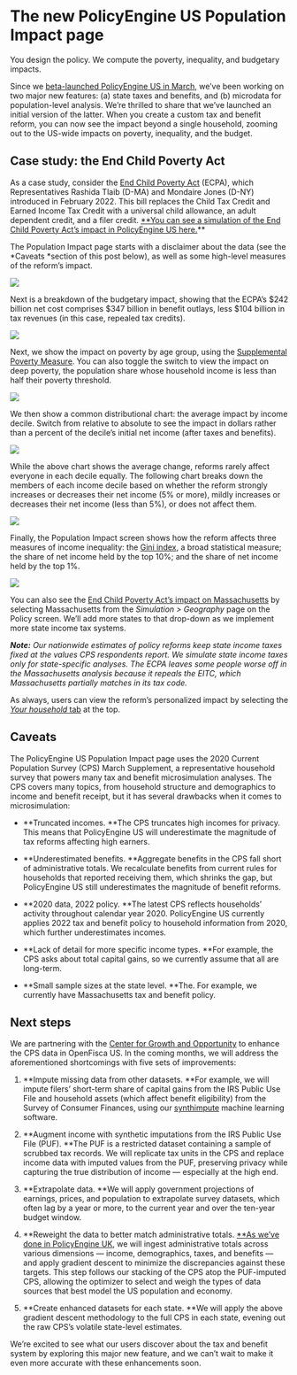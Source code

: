 
# The new PolicyEngine US Population Impact page

You design the policy. We compute the poverty, inequality, and budgetary impacts.

Since we [beta-launched PolicyEngine US in March](https://blog.policyengine.org/policyengine-comes-stateside-cef88b122e48), we’ve been working on two major new features: (a) state taxes and benefits, and (b) microdata for population-level analysis. We’re thrilled to share that we’ve launched an initial version of the latter. When you create a custom tax and benefit reform, you can now see the impact beyond a single household, zooming out to the US-wide impacts on poverty, inequality, and the budget.

## Case study: the End Child Poverty Act

As a case study, consider the [End Child Poverty Act](https://www.congress.gov/bill/117th-congress/house-bill/6598?s=1&r=4) (ECPA), which Representatives Rashida Tlaib (D-MA) and Mondaire Jones (D-NY) introduced in February 2022. This bill replaces the Child Tax Credit and Earned Income Tax Credit with a universal child allowance, an adult dependent credit, and a filer credit. [**You can see a simulation of the End Child Poverty Act’s impact in PolicyEngine US here.](https://policyengine.org/us/population-impact?abolish_eitc=1&end_child_poverty_act_adult_dependent_credit_amount=600&end_child_poverty_act_filer_credit_amount_HEAD_OF_HOUSEHOLD=600&end_child_poverty_act_filer_credit_amount_JOINT=1200&end_child_poverty_act_filer_credit_amount_SEPARATE=600&end_child_poverty_act_filer_credit_amount_SINGLE=600&end_child_poverty_act_filer_credit_amount_WIDOW=600&end_child_poverty_act_filer_credit_phase_out_start_HEAD_OF_HOUSEHOLD=20000&end_child_poverty_act_filer_credit_phase_out_start_JOINT=40000&end_child_poverty_act_filer_credit_phase_out_start_SEPARATE=20000&end_child_poverty_act_filer_credit_phase_out_start_SINGLE=20000&end_child_poverty_act_filer_credit_phase_out_start_WIDOW=20000&end_child_poverty_act_filer_credit_phase_out_rate=5&young_child_bi=4716&older_child_bi_age=19&abolish_non_refundable_ctc=1&abolish_refundable_ctc=1&young_adult_bi_age=20)**

The Population Impact page starts with a disclaimer about the data (see the *Caveats *section of this post below), as well as some high-level measures of the reform’s impact.

![](https://cdn-images-1.medium.com/max/3200/0*FjhnllD4qmxZ7VU5)

Next is a breakdown of the budgetary impact, showing that the ECPA’s $242 billion net cost comprises $347 billion in benefit outlays, less $104 billion in tax revenues (in this case, repealed tax credits).

![](https://cdn-images-1.medium.com/max/3200/0*_X7ok61wCzUpisU9)

Next, we show the impact on poverty by age group, using the [Supplemental Poverty Measure](https://www.census.gov/topics/income-poverty/supplemental-poverty-measure.html). You can also toggle the switch to view the impact on deep poverty, the population share whose household income is less than half their poverty threshold.

![](https://cdn-images-1.medium.com/max/3200/0*U1_M0nGig_uxktg7)

We then show a common distributional chart: the average impact by income decile. Switch from relative to absolute to see the impact in dollars rather than a percent of the decile’s initial net income (after taxes and benefits).

![](https://cdn-images-1.medium.com/max/3200/0*gCvfQcPo2JBtnOe1)

While the above chart shows the average change, reforms rarely affect everyone in each decile equally. The following chart breaks down the members of each income decile based on whether the reform strongly increases or decreases their net income (5% or more), mildly increases or decreases their net income (less than 5%), or does not affect them.

![](https://cdn-images-1.medium.com/max/3200/0*m-KnmZb9JsxYuCt5)

Finally, the Population Impact screen shows how the reform affects three measures of income inequality: the [Gini index](https://en.wikipedia.org/wiki/Gini_coefficient), a broad statistical measure; the share of net income held by the top 10%; and the share of net income held by the top 1%.

![](https://cdn-images-1.medium.com/max/3200/0*GkAw2gWXxfWf2T3R)

You can also see the [End Child Poverty Act’s impact on Massachusetts](https://policyengine.org/us/population-impact?abolish_eitc=1&end_child_poverty_act_adult_dependent_credit_amount=600&end_child_poverty_act_filer_credit_amount_HEAD_OF_HOUSEHOLD=600&end_child_poverty_act_filer_credit_amount_JOINT=1200&end_child_poverty_act_filer_credit_amount_SEPARATE=600&end_child_poverty_act_filer_credit_amount_SINGLE=600&end_child_poverty_act_filer_credit_amount_WIDOW=600&end_child_poverty_act_filer_credit_phase_out_start_HEAD_OF_HOUSEHOLD=20000&end_child_poverty_act_filer_credit_phase_out_start_JOINT=40000&end_child_poverty_act_filer_credit_phase_out_start_SEPARATE=20000&end_child_poverty_act_filer_credit_phase_out_start_SINGLE=20000&end_child_poverty_act_filer_credit_phase_out_start_WIDOW=20000&end_child_poverty_act_filer_credit_phase_out_rate=5&young_child_bi=4716&older_child_bi_age=19&abolish_non_refundable_ctc=1&abolish_refundable_ctc=1&young_adult_bi_age=20&baseline_state_specific=MA) by selecting Massachusetts from the *Simulation > Geography* page on the Policy screen. We’ll add more states to that drop-down as we implement more state income tax systems.

***Note:** Our nationwide estimates of policy reforms keep state income taxes fixed at the values CPS respondents report. We simulate state income taxes only for state-specific analyses. The ECPA leaves some people worse off in the Massachusetts analysis because it repeals the EITC, which Massachusetts partially matches in its tax code.*

As always, users can view the reform’s personalized impact by selecting the [*Your household* tab](https://policyengine.org/us/household?abolish_eitc=1&end_child_poverty_act_adult_dependent_credit_amount=600&end_child_poverty_act_filer_credit_amount_HEAD_OF_HOUSEHOLD=600&end_child_poverty_act_filer_credit_amount_JOINT=1200&end_child_poverty_act_filer_credit_amount_SEPARATE=600&end_child_poverty_act_filer_credit_amount_SINGLE=600&end_child_poverty_act_filer_credit_amount_WIDOW=600&end_child_poverty_act_filer_credit_phase_out_start_HEAD_OF_HOUSEHOLD=20000&end_child_poverty_act_filer_credit_phase_out_start_JOINT=40000&end_child_poverty_act_filer_credit_phase_out_start_SEPARATE=20000&end_child_poverty_act_filer_credit_phase_out_start_SINGLE=20000&end_child_poverty_act_filer_credit_phase_out_start_WIDOW=20000&end_child_poverty_act_filer_credit_phase_out_rate=5&young_child_bi=4716&older_child_bi_age=19&abolish_non_refundable_ctc=1&abolish_refundable_ctc=1&young_adult_bi_age=20) at the top.

## Caveats

The PolicyEngine US Population Impact page uses the 2020 Current Population Survey (CPS) March Supplement, a representative household survey that powers many tax and benefit microsimulation analyses. The CPS covers many topics, from household structure and demographics to income and benefit receipt, but it has several drawbacks when it comes to microsimulation:

* **Truncated incomes. **The CPS truncates high incomes for privacy. This means that PolicyEngine US will underestimate the magnitude of tax reforms affecting high earners.

* **Underestimated benefits. **Aggregate benefits in the CPS fall short of administrative totals. We recalculate benefits from current rules for households that reported receiving them, which shrinks the gap, but PolicyEngine US still underestimates the magnitude of benefit reforms.

* **2020 data, 2022 policy. **The latest CPS reflects households’ activity throughout calendar year 2020. PolicyEngine US currently applies 2022 tax and benefit policy to household information from 2020, which further underestimates incomes.

* **Lack of detail for more specific income types. **For example, the CPS asks about total capital gains, so we currently assume that all are long-term.

* **Small sample sizes at the state level. **The. For example, we currently have Massachusetts tax and benefit policy.

## Next steps

We are partnering with the [Center for Growth and Opportunity](http://thecgo.org) to enhance the CPS data in OpenFisca US. In the coming months, we will address the aforementioned shortcomings with five sets of improvements:

1. **Impute missing data from other datasets. **For example, we will impute filers’ short-term share of capital gains from the IRS Public Use File and household assets (which affect benefit eligibility) from the Survey of Consumer Finances, using our [synthimpute](https://github.com/policyengine/synthimpute) machine learning software.

1. **Augment income with synthetic imputations from the IRS Public Use File (PUF). **The PUF is a restricted dataset containing a sample of scrubbed tax records. We will replicate tax units in the CPS and replace income data with imputed values from the PUF, preserving privacy while capturing the true distribution of income — especially at the high end.

1. **Extrapolate data. **We will apply government projections of earnings, prices, and population to extrapolate survey datasets, which often lag by a year or more, to the current year and over the ten-year budget window.

1. **Reweight the data to better match administrative totals. [**As we’ve done in PolicyEngine UK](https://blog.policyengine.org/how-machine-learning-tools-make-policyengine-more-accurate-17af859cdd97), we will ingest administrative totals across various dimensions — income, demographics, taxes, and benefits — and apply gradient descent to minimize the discrepancies against these targets. This step follows our stacking of the CPS atop the PUF-imputed CPS, allowing the optimizer to select and weigh the types of data sources that best model the US population and economy.

1. **Create enhanced datasets for each state. **We will apply the above gradient descent methodology to the full CPS in each state, evening out the raw CPS’s volatile state-level estimates.

We’re excited to see what our users discover about the tax and benefit system by exploring this major new feature, and we can’t wait to make it even more accurate with these enhancements soon.
